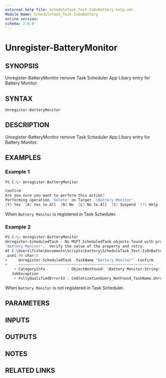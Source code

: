 ```yaml
---
external help file: ScheduleTask_Test-IsOnBattery-help.xml
Module Name: ScheduleTask_Test-IsOnBattery
online version:
schema: 2.0.0
---
```


# Unregister-BatteryMonitor

## SYNOPSIS
Unregister-BatteryMonitor remove Task Scheduler App Libary entry for Battery
Monitor.

## SYNTAX

```
Unregister-BatteryMonitor
```

## DESCRIPTION
Unregister-BatteryMonitor remove Task Scheduler App Libary entry for Battery
Monitor.

## EXAMPLES

### Example 1
```Powershell
PS C:\> Unregister-BatteryMonitor

Confirm
Are you sure you want to perform this action?
Performing operation 'Delete' on Target '\Battery Monitor'.
[Y] Yes  [A] Yes to All  [N] No  [L] No to All  [S] Suspend  [?] Help (default is "Y"):
```

When `Battery Monitor` is registered in Task Scheduler.

### Example 2

```Powershell
PS C:\> Unregister-BatteryMonitor
Unregister-ScheduledTask : No MSFT_ScheduledTask objects found with property 'TaskName' equal to
'Battery Monitor'.  Verify the value of the property and retry.
At C:\Users\fishe\Documents\Scripts\battery\ScheduleTask_Test-IsOnBattery\ScheduleTask_Test-IsOnBattery
.psm1:90 char:5
+     Unregister-ScheduledTask -TaskName "Battery Monitor" -Confirm
+     ~~~~~~~~~~~~~~~~~~~~~~~~~~~~~~~~~~~~~~~~~~~~~~~~~~~~~~~~~~~~~
    + CategoryInfo          : ObjectNotFound: (Battery Monitor:String) [Unregister-ScheduledTask], Cim
   JobException
    + FullyQualifiedErrorId : CmdletizationQuery_NotFound_TaskName,Unregister-ScheduledTask
```

When `Battery Monitor` is not registered in Task Scheduler.

## PARAMETERS

## INPUTS

## OUTPUTS

## NOTES

## RELATED LINKS
